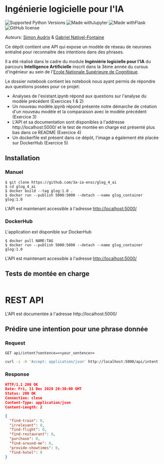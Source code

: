 # Ingénierie logicielle pour l'IA

![Supported Python Versions](https://img.shields.io/badge/Python->=3.8-blue.svg?logo=python&logoColor=white) ![Made withJupyter](https://img.shields.io/badge/Jupyter-6.1.5-orange.svg?logo=jupyter&logoColor=white) ![Made withFlask](https://img.shields.io/badge/Flask-1.1.2-red.svg?logo=flask&logoColor=white) ![GitHub license](https://img.shields.io/badge/License-DTFW-green.svg?logo=GitHub%20Sponsors&logoColor=white)    

_Auteurs:_ [Simon Audrix](mailto:saudrix@ensc.fr) & [Gabriel Nativel-Fontaine](mailto:gnativ910e@ensc.fr)

Ce dépôt contient une API qui expose un modèle de réseau de neurones entraîné pour reconnaitre des intentions dans des phrases.

Il a été réalisé dans le cadre du module **Ingéniérie logicielle pour l'IA** du parcours **Intelligence Artificielle** inscrit dans la 3ème année du cursus d'ingénieur au sein de l'[Ecole Nationale Supérieure de Cognitique](http://www.ensc.fr).

Le dossier notebook contient les notebook nous ayant permis de répondre aux questions posées pour ce projet:

- Analyses de l'existant.ipynb répond aux questions sur l'analyse du modèle précédent (Exercices 1 & 2)
- Un nouveau modèle.ipynb répond présente notre démarche de création d'un nouveau modèle et la comparaison avec le modèle précédent (Exercice 3)
- L'API et sa documentation sont disponibles à l'addresse http://localhost:5000/ et le test de montée en charge est présenté plus bas dans ce README (Exercice 4)
- Un dockerfile est présent dans ce dépôt, l'image a également été placée sur DockerHub (Exercice 5)

## Installation

### Manuel

```shell
$ git clone https://github.com/3a-ia-ensc/glog_4_ai 
$ cd glog_4_ai 
$ docker build --tag glog:1.0 .
$ docker run --publish 5000:5000 --detach --name glog_container glog:1.0 
```

L'API est maintenant accessible à l'adresse [http://localhost:5000/]( http://localhost:5000/)

### DockerHub

L'application est disponible sur DockerHub

```shell
$ docker pull NAME:TAG
$ docker run --publish 5000:5000 --detach --name glog_container glog:1.0  
```

L'API est maintenant accessible à l'adresse [http://localhost:5000/]( http://localhost:5000/)

## Tests de montée en charge

```shell

```

# REST API

L'API est documentée à l'adresse http://localhost:5000/

## Prédire une intention pour une phrase donnée

### Request

`GET api/intent?sentence=<<your_sentence>>`

```bash
curl -i -H 'Accept: application/json' http://localhost:5000/api/intent?sentence=<<your_sentence>>`
```

### Response

```json
HTTP/1.1 200 OK
Date: Fri, 11 Dec 2020 20:30:00 GMT
Status: 200 OK
Connection: close
Content-Type: application/json
Content-Length: 2

{
  "find-train": 0,
  "irrelevant": 0,
  "find-flight": 0,
  "find-restaurant": 0,
  "purchase": 0,
  "find-around-me": 0,
  "provide-showtimes": 0,
  "find-hotel": 0
}
```
